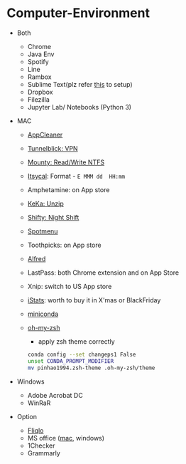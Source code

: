 # Computer-Environment
* Both
  * Chrome
  * Java Env
  * Spotify
  * Line
  * Rambox
  * Sublime Text(plz refer [this](https://github.com/pinhao1994/Computer-Environment/blob/master/sublime-text.md) to setup)
  * Dropbox
  * Filezilla
  * Jupyter Lab/ Notebooks (Python 3)
  
* MAC
  * [AppCleaner](https://freemacsoft.net/appcleaner/)
  * [Tunnelblick: VPN](https://tunnelblick.net/)
  * [Mounty: Read/Write NTFS](https://mac.filehorse.com/download-mounty/)
  * [Itsycal](https://www.mowglii.com/itsycal/): Format - `E MMM dd  HH:mm`
  * Amphetamine: on App store
  * [KeKa: Unzip](https://www.keka.io/en/)
  * [Shifty: Night Shift](https://shifty.natethompson.io/en/)
  * [Spotmenu](https://kmikiy.github.io/SpotMenu/)
  * Toothpicks: on App store
  * [Alfred](https://www.alfredapp.com/)
  * LastPass: both Chrome extension and on App Store
  * Xnip: switch to US App store
  * [iStats](https://drive.google.com/file/d/1W7xyxoxytAIETmN7_25QXMbplDhBYAH9/view?usp=sharing): worth to buy it in X'mas or BlackFriday
  * [miniconda](https://docs.conda.io/en/latest/miniconda.html)
  * [oh-my-zsh](https://0n3z3r0n3.medium.com/oh-my-zsh-configuration-guide-for-macos-terminal-3ee6003b09d5)
  
  
    * apply zsh theme correctly
    ```bash
    conda config --set changeps1 False
    unset CONDA_PROMPT_MODIFIER
    mv pinhao1994.zsh-theme .oh-my-zsh/theme
    ```
  
* Windows
  * Adobe Acrobat DC
  * WinRaR

* Option
  * [Fliqlo](https://fliqlo.com/)
  * MS office ([mac](https://drive.google.com/file/d/12FGjwn0kZY4fOZfkbsC_TfjWjPri1ohu/view?usp=sharing), windows)
  * 1Checker
  * Grammarly
  
